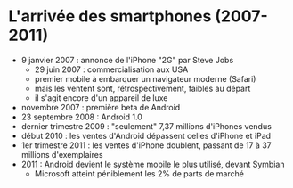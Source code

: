 # L'arrivée des smartphones (2007-2011)

- 9 janvier 2007 : annonce de l'iPhone "2G" par Steve Jobs
  - 29 juin 2007 : commercialisation aux USA
  - premier mobile à embarquer un navigateur moderne (Safari)
  - mais les ventent sont, rétrospectivement, faibles au départ
  - il s'agit encore d'un appareil de luxe
- novembre 2007 : première beta de Android
- 23 septembre 2008 : Android 1.0
- dernier trimestre 2009 : "seulement" 7,37 millions d'iPhones vendus
- début 2010 : les ventes d'Android dépassent celles d'iPhone et iPad
- 1er trimestre 2011 : les ventes d'iPhone doublent, passant de 17 à 37 millions d'exemplaires
- 2011 : Android devient le système mobile le plus utilisé, devant Symbian
  - Microsoft atteint péniblement les 2% de parts de marché
